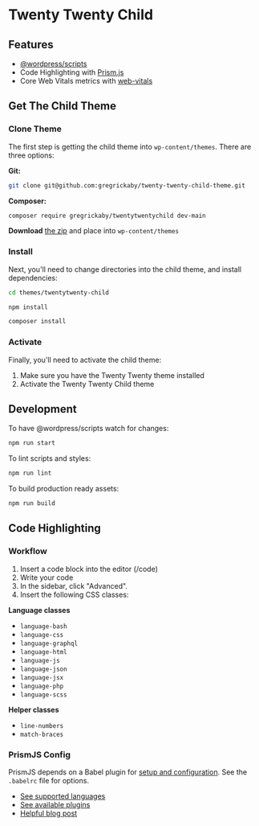 # Twenty Twenty Child

## Features

-   [@wordpress/scripts](https://github.com/WordPress/gutenberg/tree/master/packages/scripts)
-   Code Highlighting with [Prism.js](https://prismjs.com/download.html)
-   Core Web Vitals metrics with [web-vitals](https://github.com/GoogleChrome/web-vitals/)

## Get The Child Theme

### Clone Theme

The first step is getting the child theme into `wp-content/themes`. There are three options:

**Git:**

```bash
git clone git@github.com:gregrickaby/twenty-twenty-child-theme.git
```

**Composer:**

```bash
composer require gregrickaby/twentytwentychild dev-main
```

**Download** [the zip](https://github.com/gregrickaby/twenty-twenty-child-theme/archive/main.zip) and place into `wp-content/themes`

### Install

Next, you'll need to change directories into the child theme, and install dependencies:

```bash
cd themes/twentytwenty-child
```

```bash
npm install
```

```bash
composer install
```

### Activate

Finally, you'll need to activate the child theme:

1. Make sure you have the Twenty Twenty theme installed
2. Activate the Twenty Twenty Child theme

## Development

To have @wordpress/scripts watch for changes:

```bash
npm run start
```

To lint scripts and styles:

```bash
npm run lint
```

To build production ready assets:

```bash
npm run build
```

## Code Highlighting

### Workflow

1. Insert a code block into the editor (/code)
1. Write your code
1. In the sidebar, click "Advanced".
1. Insert the following CSS classes:

**Language classes**

-   `language-bash`
-   `language-css`
-   `language-graphql`
-   `language-html`
-   `language-js`
-   `language-json`
-   `language-jsx`
-   `language-php`
-   `language-scss`

**Helper classes**

-   `line-numbers`
-   `match-braces`

### PrismJS Config

PrismJS depends on a Babel plugin for [setup and configuration](https://prismjs.com/download.html#). See the `.babelrc` file for options.

-   [See supported languages](https://prismjs.com/#supported-languages)
-   [See available plugins](https://prismjs.com/#plugins)
-   [Helpful blog post](https://betterstack.dev/blog/code-highlighting-in-react-using-prismjs/)
